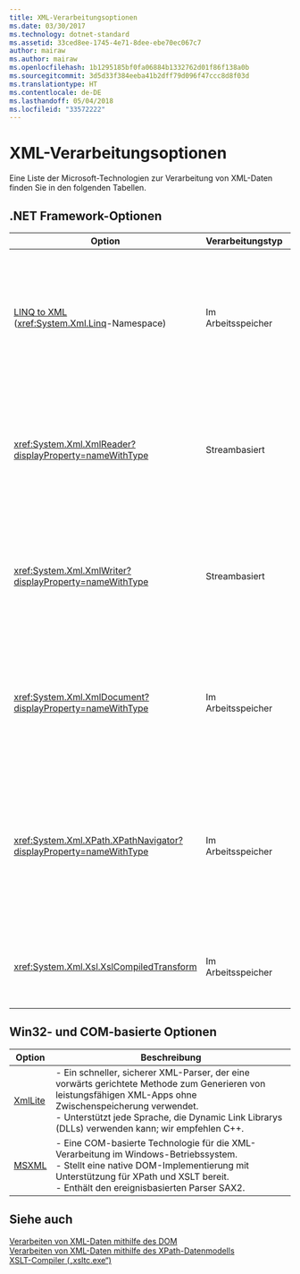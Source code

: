 ```yaml
---
title: XML-Verarbeitungsoptionen
ms.date: 03/30/2017
ms.technology: dotnet-standard
ms.assetid: 33ced8ee-1745-4e71-8dee-ebe70ec067c7
author: mairaw
ms.author: mairaw
ms.openlocfilehash: 1b1295185bf0fa06884b1332762d01f86f138a0b
ms.sourcegitcommit: 3d5d33f384eeba41b2dff79d096f47ccc8d8f03d
ms.translationtype: HT
ms.contentlocale: de-DE
ms.lasthandoff: 05/04/2018
ms.locfileid: "33572222"
---
```

# <a name="xml-processing-options"></a>XML-Verarbeitungsoptionen
Eine Liste der Microsoft-Technologien zur Verarbeitung von XML-Daten finden Sie in den folgenden Tabellen.  
  
## <a name="net-framework-options"></a>.NET Framework-Optionen  
  
|**Option**|**Verarbeitungstyp**|**Beschreibung**|  
|----------------|-------------------------|---------------------|  
|[LINQ to XML](https://msdn.microsoft.com/library/f0fe21e9-ee43-4a55-b91a-0800e5782c13) <br />(<xref:System.Xml.Linq>-Namespace)|Im Arbeitsspeicher|-   Basiert auf der Language Integrated Query (LINQ)-Technologie in .NET Framework.<br />-   Erzielt eine Abfrageleistung, die mit der SQL-Leistung für Objekte, relationale Daten und XML-Daten vergleichbar ist.<br />-   Stellt Funktionen für die intuitive Erstellung und Transformation von Dokumenten bereit.<br />-   Verwenden Sie diese Option beim Schreiben von neuem Code.|  
|<xref:System.Xml.XmlReader?displayProperty=nameWithType>|Streambasiert|-   Stellt eine schnelle, vorwärts gerichtete Methode für den Zugriff auf XML-Daten ohne Zwischenspeicherung bereit.<br />-   Sie können Objekte mithilfe der <xref:System.Xml.XmlReader.Create%2A?displayProperty=nameWithType>-Methode erstellen und die für das Objekt zu aktivierenden Funktionen mithilfe der <xref:System.Xml.XmlReaderSettings>-Klasse angeben.|  
|<xref:System.Xml.XmlWriter?displayProperty=nameWithType>|Streambasiert|-   Stellt eine schnelle, vorwärts gerichtete Methode zum Generieren von XML-Daten ohne Zwischenspeicherung bereit.<br />-   Sie können Objekte mithilfe der <xref:System.Xml.XmlWriter.Create%2A?displayProperty=nameWithType>-Methode erstellen und die für das Objekt zu aktivierenden Funktionen mithilfe der <xref:System.Xml.XmlWriterSettings>-Klasse angeben.|  
|<xref:System.Xml.XmlDocument?displayProperty=nameWithType>|Im Arbeitsspeicher|-   Implementiert die W3C-Empfehlungen [Document Object Model (DOM) Level 1 Core](https://www.w3.org/TR/REC-DOM-Level-1/level-one-core.html) und [DOM Level 2 Core](https://www.w3.org/TR/DOM-Level-2-Core/).<br />-   Zum Erstellen, Einfügen, Entfernen und Ändern von Knoten können Sie die Methoden und Eigenschaften verwenden, die auf dem vertrauten DOM-Modell basieren.<br />-   Verwenden Sie diese Option zum Ändern vorhandenen Codes, der W3C DOM verwendet.|  
|<xref:System.Xml.XPath.XPathNavigator?displayProperty=nameWithType>|Im Arbeitsspeicher|-   Bietet über ein Cursormodell verschiedene Bearbeitungsoptionen und Navigationsfunktionen.<br />-   Die XML-Dokumente können in einem <xref:System.Xml.XPath.XPathDocument>-Objekt oder in einem <xref:System.Xml.XmlDocument>-Objekt enthalten sein.<br />-   Gewährleistet exzellente Leistung für die schreibgeschützte XML-Verarbeitung.<br />-   Verwenden Sie diese Option, wenn Sie vorhandenen Code mit XPath-Abfragen oder XSLT-Transformationen ändern.|  
|<xref:System.Xml.Xsl.XslCompiledTransform>|Im Arbeitsspeicher|-   Stellt Optionen zum Transformieren von XML-Daten mithilfe von XSL-Transformationen bereit.<br />-   Über [XSLT Compiler (xsltc.exe)](../../../../docs/standard/data/xml/xslt-compiler-xsltc-exe.md) können Sie auf vorkompilierte Transformationen in Ihrer App verweisen.|  
  
## <a name="win32-and-com-based-options"></a>Win32- und COM-basierte Optionen  
  
|**Option**|**Beschreibung**|  
|----------------|---------------------|  
|[XmlLite](https://msdn.microsoft.com/library/ms752872.aspx)|-   Ein schneller, sicherer XML-Parser, der eine vorwärts gerichtete Methode zum Generieren von leistungsfähigen XML-Apps ohne Zwischenspeicherung verwendet.<br />-   Unterstützt jede Sprache, die Dynamic Link Librarys (DLLs) verwenden kann; wir empfehlen C++.|  
|[MSXML](https://msdn.microsoft.com/library/ms763742.aspx)|-   Eine COM-basierte Technologie für die XML-Verarbeitung im Windows-Betriebssystem.<br />-   Stellt eine native DOM-Implementierung mit Unterstützung für XPath und XSLT bereit.<br />-    Enthält den ereignisbasierten Parser SAX2.|  
  
## <a name="see-also"></a>Siehe auch  
 [Verarbeiten von XML-Daten mithilfe des DOM](../../../../docs/standard/data/xml/process-xml-data-using-the-dom-model.md)  
 [Verarbeiten von XML-Daten mithilfe des XPath-Datenmodells](../../../../docs/standard/data/xml/process-xml-data-using-the-xpath-data-model.md)  
 [XSLT-Compiler („xsltc.exe“)](../../../../docs/standard/data/xml/xslt-compiler-xsltc-exe.md)
